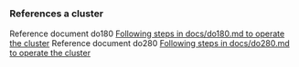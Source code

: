 #

### References a cluster

Reference document do180 
    [Following steps in docs/do180.md to operate the cluster](docs/do180.md)
Reference document do280 
	[Following steps in docs/do280.md to operate the cluster](docs/do280.md)
